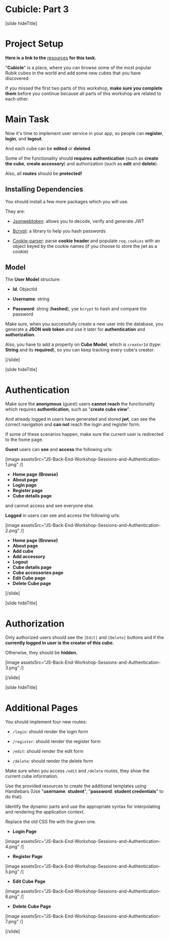 # Cubicle: Part 3

[slide hideTitle]
# Project Setup

**Here is a link to the** [resources](https://videos.softuni.org/resources/javascript/javascript-backend/05-Sessions-and-Authentication-Workshop-Resources.zip) **for this task.**

"**Cubicle**" is a place, where you can browse some of the most popular Rubik cubes in the world and add some new cubes that you have discovered.  

If you missed the first two parts of this workshop, **make sure you complete them** before you continue because all parts of this workshop are related to each other.

# Main Task 

Now it's time to implement user service in your app, so people can **register**, **login**, and **logout**. 

And each cube can be **edited** or **deleted**. 

Some of the functionality should **requires authentication** (such as **create the cube**, **create accessory**) and authorization (such as **edit** and **delete**).

Also, all **routes** should be **protected!** 

## Installing Dependencies 

You should install a few more packages which you will use. 

They are: 

- [Jsonwebtoken](https://www.npmjs.com/package/jsonwebtoken): allows you to decode, verify and generate JWT

- [Bcrypt](https://www.npmjs.com/package/bcrypt): a library to help you hash passwords

- [Cookie-parser](https://www.npmjs.com/package/cookie-parser): parse **cookie header** and populate `req.cookies` with an object keyed by the cookie names (if you choose to store the jwt as а cookie)

## Model 

The **User Model** structure:

- **Id**: ObjectId

- **Username**:  string

- **Password**: string (**hashed**), уse `bcrypt` to hash and compare the password

Make sure, when you successfully create a new user into the database, you generate a **JSON web token** and use it later for **authentication** and **authorization.**

Also, you have to add a property on **Cube Model**, which is `creatorId` (type: **String** and its **required**), so you can keep tracking every cube's creator. 

[/slide]


[slide hideTitle]
# Authentication 

Make sure the **anonymous** (guest) users **cannot reach** the functionality which requires **authentication**, such as "**create cube view**".

And already logged in users have generated and stored **jwt**, can see the correct navigation and **can not** reach the login and register form.

If some of these scenarios happen, make sure the current user is redirected to the home page.

**Guest** users can **see** and **access** the following urls: 

[image assetsSrc="JS-Back-End-Workshop-Sessions-and-Authentication-1.png" /]

- **Home page** **(Browse)**
- **About page**
- **Login page**
- **Register page**
- **Cube details page**

and cannot access and see everyone else.

**Logged** in users can see and access the following urls:

[image assetsSrc="JS-Back-End-Workshop-Sessions-and-Authentication-2.png" /]

- **Home page (Browse)**
- **About page**
- **Add cube**
- **Add accessory**
- **Logout**
- **Cube details page**
- **Cube accessories page**
- **Edit Cube page**
- **Delete Cube page**

[/slide]

[slide hideTitle]
# Authorization

Only authorized users should see the `[Edit]` and `[Delete]` buttons and if the **currently logged in user is the creator of this cube.**

Otherwise, they should be **hidden.**

[image assetsSrc="JS-Back-End-Workshop-Sessions-and-Authentication-3.png" /]

[/slide]

[slide hideTitle]
# Additional Pages

You should implement four new routes:

- `/login`: should render the login form

- `/register`: should render the register form

- `/edit`: should render the edit form

- `/delete`: should render the delete form

Make sure when you access `/edit` and `/delete` routes, they show the current cube information.

Use the provided resources to create the additional templates using Handlebars (Use "**username**: **student**", "**password**: **student credentials**" to do that).

Identify the dynamic parts and use the appropriate syntax for interpolating and rendering the application context. 

Replace the old CSS file with the given one.

- **Login Page**

[image assetsSrc="JS-Back-End-Workshop-Sessions-and-Authentication-4.png" /]

- **Register Page**

[image assetsSrc="JS-Back-End-Workshop-Sessions-and-Authentication-5.png" /]

- **Edit Cube Page**

[image assetsSrc="JS-Back-End-Workshop-Sessions-and-Authentication-6.png" /]

- **Delete Cube Page**

[image assetsSrc="JS-Back-End-Workshop-Sessions-and-Authentication-7.png" /]

[/slide]
